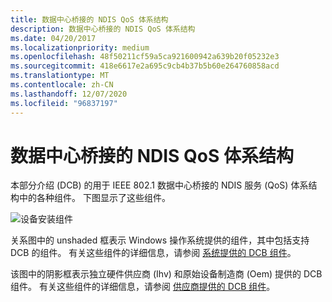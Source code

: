 ```yaml
---
title: 数据中心桥接的 NDIS QoS 体系结构
description: 数据中心桥接的 NDIS QoS 体系结构
ms.date: 04/20/2017
ms.localizationpriority: medium
ms.openlocfilehash: 48f50211cf59a5ca921600942a639b20f05232e3
ms.sourcegitcommit: 418e6617e2a695c9cb4b37b5b60e264760858acd
ms.translationtype: MT
ms.contentlocale: zh-CN
ms.lasthandoff: 12/07/2020
ms.locfileid: "96837197"
---
```

# <a name="ndis-qos-architecture-for-data-center-bridging"></a>数据中心桥接的 NDIS QoS 体系结构


本部分介绍 (DCB) 的用于 IEEE 802.1 数据中心桥接的 NDIS 服务 (QoS) 体系结构中的各种组件。 下图显示了这些组件。

![设备安装组件](images/dcb.png)

关系图中的 unshaded 框表示 Windows 操作系统提供的组件，其中包括支持 DCB 的组件。 有关这些组件的详细信息，请参阅 [系统提供的 DCB 组件](system-provided-dcb-components.md)。

该图中的阴影框表示独立硬件供应商 (Ihv) 和原始设备制造商 (Oem) 提供的 DCB 组件。 有关这些组件的详细信息，请参阅 [供应商提供的 DCB 组件](vendor-provided-dcb-components.md)。

 

 





